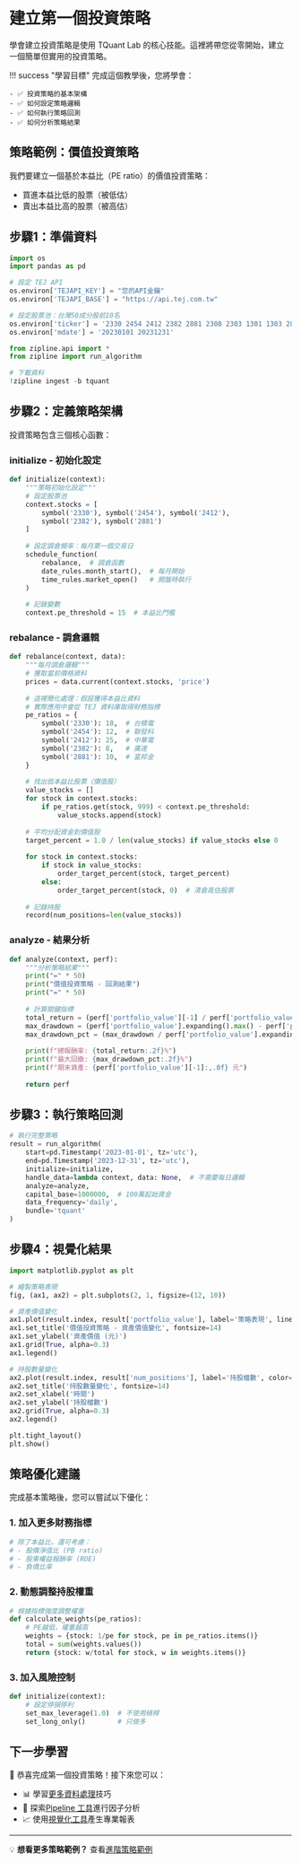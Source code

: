 # 建立第一個投資策略

學會建立投資策略是使用 TQuant Lab 的核心技能。這裡將帶您從零開始，建立一個簡單但實用的投資策略。

!!! success "學習目標"
    完成這個教學後，您將學會：
    
    - ✅ 投資策略的基本架構
    - ✅ 如何設定策略邏輯
    - ✅ 如何執行策略回測
    - ✅ 如何分析策略結果

## 策略範例：價值投資策略

我們要建立一個基於本益比（PE ratio）的價值投資策略：
- 買進本益比低的股票（被低估）
- 賣出本益比高的股票（被高估）

## 步驟1：準備資料

```python
import os
import pandas as pd

# 設定 TEJ API
os.environ['TEJAPI_KEY'] = "您的API金鑰"
os.environ['TEJAPI_BASE'] = "https://api.tej.com.tw"

# 設定股票池：台灣50成分股前10名
os.environ['ticker'] = '2330 2454 2412 2382 2881 2308 2303 1301 1303 2886'
os.environ['mdate'] = '20230101 20231231'

from zipline.api import *
from zipline import run_algorithm

# 下載資料
!zipline ingest -b tquant
```

## 步驟2：定義策略架構

投資策略包含三個核心函數：

### initialize - 初始化設定
```python
def initialize(context):
    """策略初始化設定"""
    # 設定股票池
    context.stocks = [
        symbol('2330'), symbol('2454'), symbol('2412'), 
        symbol('2382'), symbol('2881')
    ]
    
    # 設定調倉頻率：每月第一個交易日
    schedule_function(
        rebalance,  # 調倉函數
        date_rules.month_start(),  # 每月開始
        time_rules.market_open()   # 開盤時執行
    )
    
    # 記錄變數
    context.pe_threshold = 15  # 本益比門檻
```

### rebalance - 調倉邏輯
```python
def rebalance(context, data):
    """每月調倉邏輯"""
    # 獲取當前價格資料
    prices = data.current(context.stocks, 'price')
    
    # 這裡簡化處理：假設獲得本益比資料
    # 實際應用中會從 TEJ 資料庫取得財務指標
    pe_ratios = {
        symbol('2330'): 18,  # 台積電
        symbol('2454'): 12,  # 聯發科  
        symbol('2412'): 25,  # 中華電
        symbol('2382'): 8,   # 廣達
        symbol('2881'): 10,  # 富邦金
    }
    
    # 找出低本益比股票（價值股）
    value_stocks = []
    for stock in context.stocks:
        if pe_ratios.get(stock, 999) < context.pe_threshold:
            value_stocks.append(stock)
    
    # 平均分配資金到價值股
    target_percent = 1.0 / len(value_stocks) if value_stocks else 0
    
    for stock in context.stocks:
        if stock in value_stocks:
            order_target_percent(stock, target_percent)
        else:
            order_target_percent(stock, 0)  # 清倉高估股票
    
    # 記錄持股
    record(num_positions=len(value_stocks))
```

### analyze - 結果分析
```python
def analyze(context, perf):
    """分析策略結果"""
    print("=" * 50)
    print("價值投資策略 - 回測結果")
    print("=" * 50)
    
    # 計算關鍵指標
    total_return = (perf['portfolio_value'][-1] / perf['portfolio_value'][0] - 1) * 100
    max_drawdown = (perf['portfolio_value'].expanding().max() - perf['portfolio_value']).max()
    max_drawdown_pct = (max_drawdown / perf['portfolio_value'].expanding().max()).max() * 100
    
    print(f"總報酬率: {total_return:.2f}%")
    print(f"最大回撤: {max_drawdown_pct:.2f}%")
    print(f"期末資產: {perf['portfolio_value'][-1]:,.0f} 元")
    
    return perf
```

## 步驟3：執行策略回測

```python
# 執行完整策略
result = run_algorithm(
    start=pd.Timestamp('2023-01-01', tz='utc'),
    end=pd.Timestamp('2023-12-31', tz='utc'),
    initialize=initialize,
    handle_data=lambda context, data: None,  # 不需要每日邏輯
    analyze=analyze,
    capital_base=1000000,  # 100萬起始資金
    data_frequency='daily',
    bundle='tquant'
)
```

## 步驟4：視覺化結果

```python
import matplotlib.pyplot as plt

# 繪製策略表現
fig, (ax1, ax2) = plt.subplots(2, 1, figsize=(12, 10))

# 資產價值變化
ax1.plot(result.index, result['portfolio_value'], label='策略表現', linewidth=2)
ax1.set_title('價值投資策略 - 資產價值變化', fontsize=14)
ax1.set_ylabel('資產價值 (元)')
ax1.grid(True, alpha=0.3)
ax1.legend()

# 持股數量變化
ax2.plot(result.index, result['num_positions'], label='持股檔數', color='orange')
ax2.set_title('持股數量變化', fontsize=14)
ax2.set_xlabel('時間')
ax2.set_ylabel('持股檔數')
ax2.grid(True, alpha=0.3)
ax2.legend()

plt.tight_layout()
plt.show()
```

## 策略優化建議

完成基本策略後，您可以嘗試以下優化：

### 1. 加入更多財務指標
```python
# 除了本益比，還可考慮：
# - 股價淨值比 (PB ratio)
# - 股東權益報酬率 (ROE)
# - 負債比率
```

### 2. 動態調整持股權重
```python
# 根據指標強度調整權重
def calculate_weights(pe_ratios):
    # PE越低，權重越高
    weights = {stock: 1/pe for stock, pe in pe_ratios.items()}
    total = sum(weights.values())
    return {stock: w/total for stock, w in weights.items()}
```

### 3. 加入風險控制
```python
def initialize(context):
    # 設定停損停利
    set_max_leverage(1.0)  # 不使用槓桿
    set_long_only()        # 只做多
```

## 下一步學習

🎉 恭喜完成第一個投資策略！接下來您可以：

- 📊 學習[更多資料處理](../example/documents3.md)技巧
- 🧮 探索[Pipeline 工具](../example/documents16.md)進行因子分析
- 📈 使用[視覺化工具](../example/documents4.md)產生專業報表

---

💡 **想看更多策略範例？**
查看[進階策略範例](../example/documents35.md)
